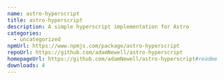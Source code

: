 ```yaml
---
name: astro-hyperscript
title: astro-hyperscript
description: A simple hyperscript implementation for Astro
categories:
  - uncategorized
npmUrl: https://www.npmjs.com/package/astro-hyperscript
repoUrl: https://github.com/adamNewell/astro-hyperscript
homepageUrl: https://github.com/adamNewell/astro-hyperscript#readme
downloads: 4
---
```

